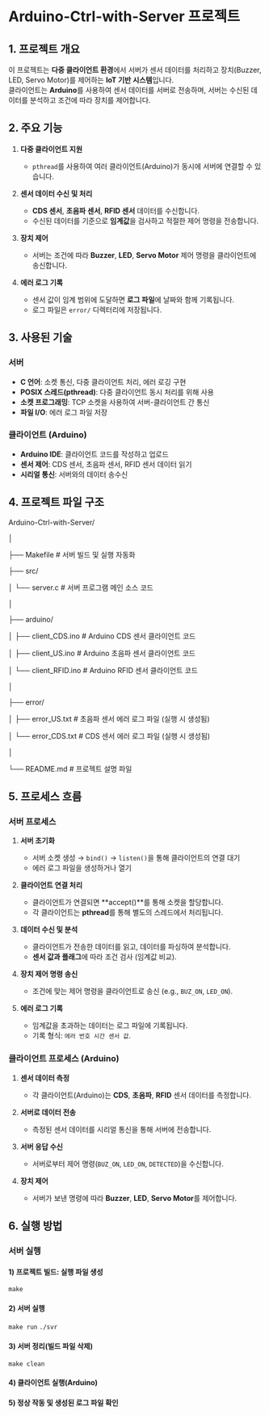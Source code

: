 # **Arduino-Ctrl-with-Server 프로젝트**

## **1. 프로젝트 개요**
이 프로젝트는 **다중 클라이언트 환경**에서 서버가 센서 데이터를 처리하고 장치(Buzzer, LED, Servo Motor)를 제어하는 **IoT 기반 시스템**입니다.  
클라이언트는 **Arduino**를 사용하여 센서 데이터를 서버로 전송하며, 서버는 수신된 데이터를 분석하고 조건에 따라 장치를 제어합니다.



## **2. 주요 기능**
1. **다중 클라이언트 지원**  
   - `pthread`를 사용하여 여러 클라이언트(Arduino)가 동시에 서버에 연결할 수 있습니다.  

2. **센서 데이터 수신 및 처리**  
   - **CDS 센서**, **초음파 센서**, **RFID 센서** 데이터를 수신합니다.  
   - 수신된 데이터를 기준으로 **임계값**을 검사하고 적절한 제어 명령을 전송합니다.  

3. **장치 제어**  
   - 서버는 조건에 따라 **Buzzer**, **LED**, **Servo Motor** 제어 명령을 클라이언트에 송신합니다.  

4. **에러 로그 기록**  
   - 센서 값이 임계 범위에 도달하면 **로그 파일**에 날짜와 함께 기록됩니다.  
   - 로그 파일은 `error/` 디렉터리에 저장됩니다.



## **3. 사용된 기술**

### **서버**
- **C 언어**: 소켓 통신, 다중 클라이언트 처리, 에러 로깅 구현  
- **POSIX 스레드(pthread)**: 다중 클라이언트 동시 처리를 위해 사용  
- **소켓 프로그래밍**: TCP 소켓을 사용하여 서버-클라이언트 간 통신  
- **파일 I/O**: 에러 로그 파일 저장  

### **클라이언트 (Arduino)**
- **Arduino IDE**: 클라이언트 코드를 작성하고 업로드  
- **센서 제어**: CDS 센서, 초음파 센서, RFID 센서 데이터 읽기  
- **시리얼 통신**: 서버와의 데이터 송수신  



## **4. 프로젝트 파일 구조**
Arduino-Ctrl-with-Server/ 

│ 

├── Makefile                # 서버 빌드 및 실행 자동화 

├── src/ 

│    └── server.c           # 서버 프로그램 메인 소스 코드 

│

├── arduino/

│     ├── client_CDS.ino    # Arduino CDS 센서 클라이언트 코드 

│     ├── client_US.ino     # Arduino 초음파 센서 클라이언트 코드 

│     └── client_RFID.ino   # Arduino RFID 센서 클라이언트 코드 

│

├── error/

│     ├── error_US.txt      # 초음파 센서 에러 로그 파일 (실행 시 생성됨) 

│     └── error_CDS.txt     # CDS 센서 에러 로그 파일 (실행 시 생성됨) 

│

└── README.md               # 프로젝트 설명 파일



## **5. 프로세스 흐름**

### **서버 프로세스**
1. **서버 초기화**  
   - 서버 소켓 생성 → `bind()` → `listen()`을 통해 클라이언트의 연결 대기  
   - 에러 로그 파일을 생성하거나 열기  

2. **클라이언트 연결 처리**  
   - 클라이언트가 연결되면 **accept()**를 통해 소켓을 할당합니다.  
   - 각 클라이언트는 **pthread**를 통해 별도의 스레드에서 처리됩니다.  

3. **데이터 수신 및 분석**  
   - 클라이언트가 전송한 데이터를 읽고, 데이터를 파싱하여 분석합니다.  
   - **센서 값과 플래그**에 따라 조건 검사 (임계값 비교).  

4. **장치 제어 명령 송신**  
   - 조건에 맞는 제어 명령을 클라이언트로 송신 (e.g., `BUZ_ON`, `LED_ON`).  

5. **에러 로그 기록**  
   - 임계값을 초과하는 데이터는 로그 파일에 기록됩니다.  
   - 기록 형식: `에러 번호 시간 센서 값`.  



### **클라이언트 프로세스 (Arduino)**
1. **센서 데이터 측정**  
   - 각 클라이언트(Arduino)는 **CDS**, **초음파**, **RFID** 센서 데이터를 측정합니다.  

2. **서버로 데이터 전송**  
   - 측정된 센서 데이터를 시리얼 통신을 통해 서버에 전송합니다.  

3. **서버 응답 수신**  
   - 서버로부터 제어 명령(`BUZ_ON`, `LED_ON`, `DETECTED`)을 수신합니다.  

4. **장치 제어**  
   - 서버가 보낸 명령에 따라 **Buzzer**, **LED**, **Servo Motor**를 제어합니다.



## **6. 실행 방법**

### **서버 실행**
#### 1) 프로젝트 빌드: 실행 파일 생성
  `make`

#### 2) 서버 실행
  `make run`
  `./svr`

#### 3) 서버 정리(빌드 파일 삭제)
  `make clean`

#### 4) 클라이언트 실행(Arduino)

#### 5) 정상 작동 및 생성된 로그 파일 확인
